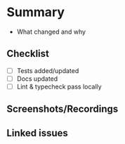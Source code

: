 # Summary

- What changed and why

## Checklist

- [ ] Tests added/updated
- [ ] Docs updated
- [ ] Lint & typecheck pass locally

## Screenshots/Recordings

## Linked issues

